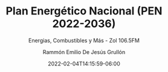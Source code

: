 ---
author: Rammón Emilio De Jesús Grullón
categories:
- Radio
date: "2022-02-04T14:15:59-06:00"
date_end: "2022-02-05T14:45:59-06:00"
draft: false
excerpt: En este segmento, Ramón Emilio De Jesús Grullón expone las ideas centrales sobre el Plan Energético Nacional (2022-2036). El objetivo del PEN (2022-2036) es presentar la condición actual del sector energético dominicano, a la vez que bosquejar su desarrollo futuro, apoyándose en la visión de las políticas energéticas provenientes tanto del sector público como el privado, en pro de un sistema energético óptimo a nivel técnico y sobre todo, económico.
layout: single
location: Santo Domingo, Dominican Republic
subtitle: Energias, Combustibles y Más - Zol 106.5FM
title: Plan Energético Nacional (PEN 2022-2036)

links:
- icon: youtube
  icon_pack: fab
  name: Capsula Radial - PEN(2022-2036)
  url: https://youtu.be/qvxXVYwu98w

---
